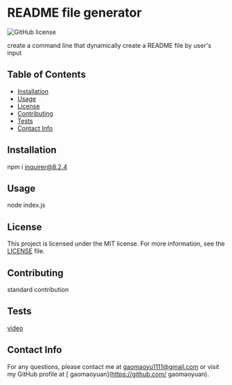 # README file generator

![GitHub license](https://img.shields.io/badge/license-MIT-blue.svg)

 create a command line that dynamically create a README file by user's input

## Table of Contents
- [Installation](#installation)
- [Usage](#usage)
- [License](#licnese)
- [Contributing](#contributing)
- [Tests](#tests)
- [Contact Info](#contactinfo)

## Installation

npm i inquirer@8.2.4

## Usage

 node index.js

## License

This project is licensed under the MIT license. For more information, see the [LICENSE]([MIT](https://opensource.org/licenses/MIT)) file.

## Contributing

standard contribution

## Tests

[video](https://drive.google.com/drive/folders/1iZXe96miRrdBSEGRfcvHskTzEHMHt1Fv)

## Contact Info

For any questions, please contact me at gaomaoyu1111@gmail.com or visit my GitHub profile at [ gaomaoyuan](https://github.com/ gaomaoyuan).

